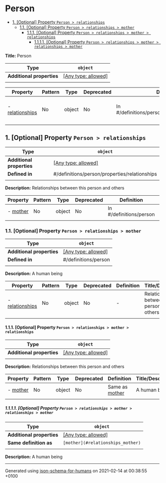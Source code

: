 # Person

- [1. [Optional] Property `Person > relationships`](#relationships)
  - [1.1. [Optional] Property `Person > relationships > mother`](#relationships_mother)
    - [1.1.1. [Optional] Property `Person > relationships > mother > relationships`](#relationships_mother_relationships)
      - [1.1.1.1. [Optional] Property `Person > relationships > mother > relationships > mother`](#relationships_mother_relationships_mother)

**Title:** Person

| Type                      | `object`                                                                  |
| ------------------------- | ------------------------------------------------------------------------- |
| **Additional properties** | [[Any type: allowed]](# "Additional Properties of any type are allowed.") |
|                           |                                                                           |

| Property                           | Pattern | Type   | Deprecated | Definition                                       | Title/Description                            |
| ---------------------------------- | ------- | ------ | ---------- | ------------------------------------------------ | -------------------------------------------- |
| - [relationships](#relationships ) | No      | object | No         | In #/definitions/person/properties/relationships | Relationships between this person and others |
|                                    |         |        |            |                                                  |                                              |

## <a name="relationships"></a>1. [Optional] Property `Person > relationships`

| Type                      | `object`                                                                  |
| ------------------------- | ------------------------------------------------------------------------- |
| **Additional properties** | [[Any type: allowed]](# "Additional Properties of any type are allowed.") |
| **Defined in**            | #/definitions/person/properties/relationships                             |
|                           |                                                                           |

**Description:** Relationships between this person and others

| Property                           | Pattern | Type   | Deprecated | Definition              | Title/Description |
| ---------------------------------- | ------- | ------ | ---------- | ----------------------- | ----------------- |
| - [mother](#relationships_mother ) | No      | object | No         | In #/definitions/person | A human being     |
|                                    |         |        |            |                         |                   |

### <a name="relationships_mother"></a>1.1. [Optional] Property `Person > relationships > mother`

| Type                      | `object`                                                                  |
| ------------------------- | ------------------------------------------------------------------------- |
| **Additional properties** | [[Any type: allowed]](# "Additional Properties of any type are allowed.") |
| **Defined in**            | #/definitions/person                                                      |
|                           |                                                                           |

**Description:** A human being

| Property                                                | Pattern | Type   | Deprecated | Definition | Title/Description                            |
| ------------------------------------------------------- | ------- | ------ | ---------- | ---------- | -------------------------------------------- |
| - [relationships](#relationships_mother_relationships ) | No      | object | No         | -          | Relationships between this person and others |
|                                                         |         |        |            |            |                                              |

#### <a name="relationships_mother_relationships"></a>1.1.1. [Optional] Property `Person > relationships > mother > relationships`

| Type                      | `object`                                                                  |
| ------------------------- | ------------------------------------------------------------------------- |
| **Additional properties** | [[Any type: allowed]](# "Additional Properties of any type are allowed.") |
|                           |                                                                           |

**Description:** Relationships between this person and others

| Property                                                | Pattern | Type   | Deprecated | Definition                               | Title/Description |
| ------------------------------------------------------- | ------- | ------ | ---------- | ---------------------------------------- | ----------------- |
| - [mother](#relationships_mother_relationships_mother ) | No      | object | No         | Same as [mother](#relationships_mother ) | A human being     |
|                                                         |         |        |            |                                          |                   |

##### <a name="relationships_mother_relationships_mother"></a>1.1.1.1. [Optional] Property `Person > relationships > mother > relationships > mother`

| Type                      | `object`                                                                  |
| ------------------------- | ------------------------------------------------------------------------- |
| **Additional properties** | [[Any type: allowed]](# "Additional Properties of any type are allowed.") |
| **Same definition as**    | `[mother](#relationships_mother)`                                         |
|                           |                                                                           |

**Description:** A human being

----------------------------------------------------------------------------------------------------------------------------
Generated using [json-schema-for-humans](https://github.com/coveooss/json-schema-for-humans) on 2021-02-14 at 00:38:55 +0100